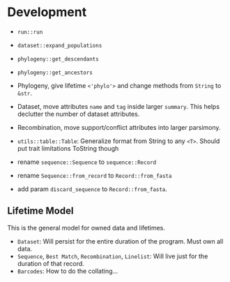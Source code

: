 # Development

- `run::run`
- `dataset::expand_populations`
- `phylogeny::get_descendants`
- `phylogeny::get_ancestors`

- Phylogeny, give lifetime `<'phylo'>` and change methods from `String` to `&str`.
- Dataset, move attributes `name` and `tag` inside larger `summary`. This helps declutter the number of dataset attributes.
- Recombination, move support/conflict attributes into larger parsimony.
- `utils::table::Table`: Generalize format from String to any `<T>`. Should put trait limitations ToString though
- rename `sequence::Sequence` to `sequence::Record`
- rename `Sequence::from_record` to `Record::from_fasta`
- add param `discard_sequence` to `Record::from_fasta`.

## Lifetime Model

This is the general model for owned data and lifetimes.

- `Dataset`: Will persist for the entire duration of the program. Must own all data.
- `Sequence`, `Best Match`, `Recombination`, `Linelist`: Will live just for the duration of that record.
- `Barcodes`: How to do the collating...